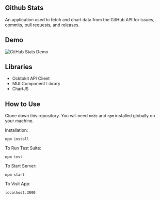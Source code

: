 ## Github Stats

An application used to fetch and chart data from the GitHub API for issues, commits, pull requests, and releases.

## Demo

![GitHub Stats Demo](https://i.ibb.co/W69qxFn/github-stats-overview.png)

## Libraries

- Ocktokit API Client
- MUI Component Library
- ChartJS

## How to Use

Clone down this repository. You will need `node` and `npm` installed globally on your machine.  

Installation:

`npm install`  

To Run Test Suite:  

`npm test`  

To Start Server:

`npm start`  

To Visit App:

`localhost:3000`